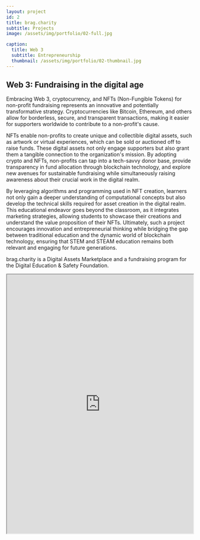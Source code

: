 ```yaml
---
layout: project
id: 2
title: brag.charity
subtitle: Projects
image: /assets/img/portfolio/02-full.jpg

caption:
  title: Web 3
  subtitle: Entrepreneurship
  thumbnail: /assets/img/portfolio/02-thumbnail.jpg
---
```


## Web 3: Fundraising in the digital age

Embracing Web 3, cryptocurrency, and NFTs (Non-Fungible Tokens) for non-profit fundraising represents an innovative and potentially transformative strategy. Cryptocurrencies like Bitcoin, Ethereum, and others allow for borderless, secure, and transparent transactions, making it easier for supporters worldwide to contribute to a non-profit's cause.

NFTs enable non-profits to create unique and collectible digital assets, such as artwork or virtual experiences, which can be sold or auctioned off to raise funds. These digital assets not only engage supporters but also grant them a tangible connection to the organization's mission. By adopting crypto and NFTs, non-profits can tap into a tech-savvy donor base, provide transparency in fund allocation through blockchain technology, and explore new avenues for sustainable fundraising while simultaneously raising awareness about their crucial work in the digital realm.

By leveraging algorithms and programming used in NFT creation, learners not only gain a deeper understanding of computational concepts but also develop the technical skills required for asset creation in the digital realm. This educational endeavor goes beyond the classroom, as it integrates marketing strategies, allowing students to showcase their creations and understand the value proposition of their NFTs. Ultimately, such a project encourages innovation and entrepreneurial thinking while bridging the gap between traditional education and the dynamic world of blockchain technology, ensuring that STEM and STEAM education remains both relevant and engaging for future generations.

brag.charity is a Digital Assets Marketplace and a fundraising program for the Digital Education & Safety Foundation.

<iframe src="https://brag.charity" style="width:100%;height:700px;">
    Your browser doesn't support iframes
</iframe>